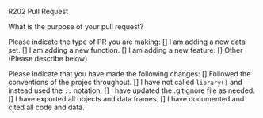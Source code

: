 R202 Pull Request

What is the purpose of your pull request?

Please indicate the type of PR you are making:
[] I am adding a new data set.
[] I am adding a new function.
[] I am adding a new feature.
[] Other (Please describe below)

Please indicate that you have made the following changes:
[] Followed the conventions of the projec throughout.
[] I have not called `library()` and instead used the `::` notation.
[] I have updated the .gitignore file as needed.
[] I have exported all objects and data frames.
[] I have documented and cited all code and data.
